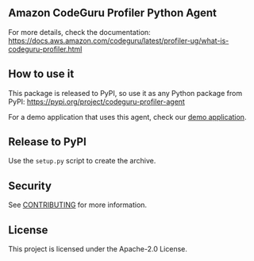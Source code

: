 ## Amazon CodeGuru Profiler Python Agent

For more details, check the documentation: https://docs.aws.amazon.com/codeguru/latest/profiler-ug/what-is-codeguru-profiler.html

## How to use it

This package is released to PyPI, so use it as any Python package from PyPI: https://pypi.org/project/codeguru-profiler-agent

For a demo application that uses this agent, check our [demo application](https://github.com/aws-samples/aws-codeguru-profiler-demo-application).

## Release to PyPI

Use the `setup.py` script to create the archive.

## Security

See [CONTRIBUTING](CONTRIBUTING.md#security-issue-notifications) for more information.

## License

This project is licensed under the Apache-2.0 License.

